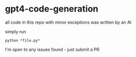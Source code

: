 # gpt4-code-generation

all code in this repo with minor exceptions was written by an AI 


simply run 

```
python *file.py*
```

I'm open to any issues found - just submit a PR 
